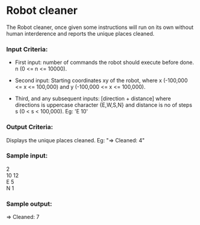 # Robot cleaner
The Robot cleaner, once given some instructions will run on its own without human interderence and reports the unique places cleaned.

### Input Criteria: ###

- First input: number of commands the robot should execute before done. n (0 <= n <= 10000).

- Second input: Starting coordinates xy of the robot, where x (-100,000 <= x <= 100,000) and y (-100,000 <= x <= 100,000).

- Third, and any subsequent inputs: [direction + distance] where directions is uppercase character {E,W,S,N} and distance is no of steps s (0 < s < 100,000). Eg: 'E 10'

### Output Criteria: ###
Displays the unique places cleaned. Eg: "=> Cleaned: 4"

### Sample input: ###

2  
10 12  
E 5  
N 1  

### Sample output: ###
=> Cleaned: 7